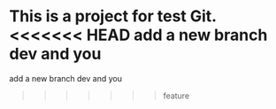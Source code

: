 This is a project for test Git. 
<<<<<<< HEAD
add a new branch dev and you
=======
add a new branch dev and you

>>>>>>> feature
